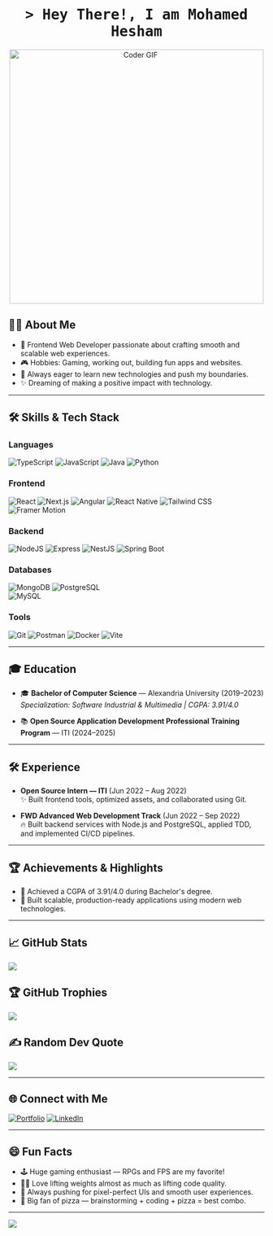 <h1 align="center">
  <samp>&gt; Hey There!, I am
    <b>Mohamed Hesham</b>
  </samp>
</h1>

<div align="center">
  <img src="https://media.giphy.com/media/SWoSkN6DxTszqIKEqv/giphy.gif" alt="Coder GIF" width="500">
</div>

## 👨‍💻 About Me
- 🌟 Frontend Web Developer passionate about crafting smooth and scalable web experiences.
- 🎮 Hobbies: Gaming, working out, building fun apps and websites.
- 🚀 Always eager to learn new technologies and push my boundaries.
- ✨ Dreaming of making a positive impact with technology.

---

## 🛠️ Skills & Tech Stack

### Languages
![TypeScript](https://img.shields.io/badge/typescript-%23007ACC.svg?style=for-the-badge&logo=typescript&logoColor=white)
![JavaScript](https://img.shields.io/badge/javascript-%23323330.svg?style=for-the-badge&logo=javascript&logoColor=%23F7DF1E)
![Java](https://img.shields.io/badge/java-%23ED8B00.svg?style=for-the-badge&logo=java&logoColor=white)
![Python](https://img.shields.io/badge/python-%2314354C.svg?style=for-the-badge&logo=python&logoColor=white)

### Frontend
![React](https://img.shields.io/badge/react-%2320232a.svg?style=for-the-badge&logo=react&logoColor=%2361DAFB)
![Next.js](https://img.shields.io/badge/next-black?style=for-the-badge&logo=next.js&logoColor=white)
![Angular](https://img.shields.io/badge/angular-%23DD0031.svg?style=for-the-badge&logo=angular&logoColor=white)
![React Native](https://img.shields.io/badge/react_native-%2320232a.svg?style=for-the-badge&logo=react&logoColor=%2361DAFB)
![Tailwind CSS](https://img.shields.io/badge/tailwindcss-%2338B2AC.svg?style=for-the-badge&logo=tailwind-css&logoColor=white)
![Framer Motion](https://img.shields.io/badge/framer-motion-000000?style=for-the-badge&logo=framer&logoColor=white)

### Backend
![NodeJS](https://img.shields.io/badge/node.js-6DA55F?style=for-the-badge&logo=node.js&logoColor=white)
![Express](https://img.shields.io/badge/express.js-%23404d59.svg?style=for-the-badge&logo=express&logoColor=%2361DAFB)
![NestJS](https://img.shields.io/badge/nestjs-%23E0234E.svg?style=for-the-badge&logo=nestjs&logoColor=white)
![Spring Boot](https://img.shields.io/badge/springboot-%236DB33F.svg?style=for-the-badge&logo=springboot&logoColor=white)

### Databases
![MongoDB](https://img.shields.io/badge/MongoDB-%234ea94b.svg?style=for-the-badge&logo=mongodb&logoColor=white)
![PostgreSQL](https://img.shields.io/badge/postgres-%23316192.svg?style=for-the-badge&logo=postgresql&logoColor=white)                
![MySQL](https://img.shields.io/badge/mysql-%2300000f.svg?style=for-the-badge&logo=mysql&logoColor=white)

### Tools
![Git](https://img.shields.io/badge/git-fc6d26?style=for-the-badge&logo=git&logoColor=white)
![Postman](https://img.shields.io/badge/Postman-FF6C37?style=for-the-badge&logo=postman&logoColor=white)
![Docker](https://img.shields.io/badge/docker-%230db7ed.svg?style=for-the-badge&logo=docker&logoColor=white)
![Vite](https://img.shields.io/badge/vite-%23646CFF.svg?style=for-the-badge&logo=vite&logoColor=white)

---

## 🎓 Education

- 🎓 **Bachelor of Computer Science** — Alexandria University (2019–2023)  
  *Specialization: Software Industrial & Multimedia | CGPA: 3.91/4.0*

- 📚 **Open Source Application Development Professional Training Program** — ITI (2024–2025)

---

## 🛠️ Experience

- **Open Source Intern — ITI** (Jun 2022 – Aug 2022)  
  ✨ Built frontend tools, optimized assets, and collaborated using Git.

- **FWD Advanced Web Development Track** (Jun 2022 – Sep 2022)  
  🔥 Built backend services with Node.js and PostgreSQL, applied TDD, and implemented CI/CD pipelines.

---

## 🏆 Achievements & Highlights

- 🏅 Achieved a CGPA of 3.91/4.0 during Bachelor's degree.
- 🌟 Built scalable, production-ready applications using modern web technologies.

---

## 📈 GitHub Stats
![](https://github-readme-stats.vercel.app/api/top-langs/?username=MohamedHesham2106&theme=dark&hide_border=false&include_all_commits=true&count_private=true&layout=compact)

## 🏆 GitHub Trophies
![](https://github-profile-trophy.vercel.app/?username=MohamedHesham2106&theme=discord&no-frame=false&no-bg=true&margin-w=4)

## ✍️ Random Dev Quote
![](https://quotes-github-readme.vercel.app/api?type=horizontal&theme=dark)

---

## 🌐 Connect with Me

[![Portfolio](https://img.shields.io/badge/Portfolio-000?style=for-the-badge&logo=vercel&logoColor=white)](https://mohamedhesham-swd.vercel.app/)
[![LinkedIn](https://img.shields.io/badge/LinkedIn-0A66C2?style=for-the-badge&logo=linkedin&logoColor=white)](https://linkedin.com/in/mohamed-hesham-ramadan)

---

## 😄 Fun Facts

- 🕹️ Huge gaming enthusiast — RPGs and FPS are my favorite!
- 🏋️‍♂️ Love lifting weights almost as much as lifting code quality.
- 🎯 Always pushing for pixel-perfect UIs and smooth user experiences.
- 🍕 Big fan of pizza — brainstorming + coding + pizza = best combo.


---

[![](https://visitcount.itsvg.in/api?id=MohamedHesham2106&icon=0&color=12)](https://visitcount.itsvg.in)
